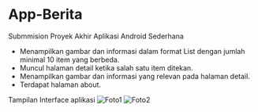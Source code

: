 # App-Berita
 
 Submmision Proyek Akhir Aplikasi Android Sederhana
* Menampilkan gambar dan informasi dalam format List dengan jumlah minimal 10 item yang berbeda.
* Muncul halaman detail ketika salah satu item ditekan.
* Menampilkan gambar dan informasi yang relevan pada halaman detail.
* Terdapat halaman about.


Tampilan Interface aplikasi
![Foto1](https://user-images.githubusercontent.com/84507343/202612427-55183e66-0286-4cb1-8c71-8da5f4976f0e.jpg)
![Foto2](https://user-images.githubusercontent.com/84507343/202612435-62b05fbf-f809-4c84-9fbd-ebceb92f32d3.jpg)


